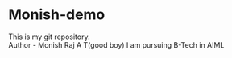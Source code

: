 # Monish-demo
This is my git repository.
<br>
Author - Monish Raj A T(good boy)
I am pursuing B-Tech in AIML
